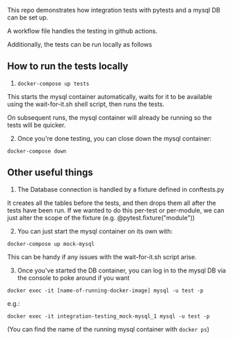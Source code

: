 This repo demonstrates how integration tests with pytests and a mysql DB can be set up.

A workflow file handles the testing in github actions.

Additionally, the tests can be run locally as follows


## How to run the tests locally

1. `docker-compose up tests`

This starts the mysql container automatically, waits for it to be available using the wait-for-it.sh shell script,
then runs the tests.

On subsequent runs, the mysql container will already be running so the tests will be quicker.

2. Once you're done testing, you can close down the mysql container:

`docker-compose down`

## Other useful things

1. The Database connection is handled by a fixture defined in conftests.py

It creates all the tables before the tests, and then drops them all after the tests have been run. If we wanted to do 
this per-test or per-module, we can just alter the scope of the fixture (e.g. @pytest.fixture("module"))

2. You can just start the mysql container on its own with:

`docker-compose up mock-mysql`

This can be handy if any issues with the wait-for-it.sh script arise.

3. Once you've started the DB container, you can log in to the mysql DB via the console to poke around if you want

`docker exec -it [name-of-running-docker-image] mysql -u test -p`

e.g.:

`docker exec -it integration-testing_mock-mysql_1 mysql -u test -p`

(You can find the name of the running mysql container with `docker ps`)
